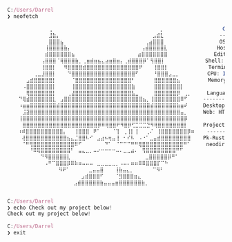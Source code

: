 <!-- Old README, might change back -->
<!--==============================================================================-->

<!-- # Hello there, I'm Darrel

Current student at RMIT Melbourne, programming and messing around with code and technology.

## Skills
| Programming | Web | System Admin |
|---|---|---|
| [![Current Programming Skills](https://skillicons.dev/icons?i=java,cpp,c,python&theme=dark)](https://skillicons.dev) | [![Current Web Skills](https://skillicons.dev/icons?i=js,ts,html,css&theme=dark)](https://skillicons.dev) | ![System Admin Skills](https://skillicons.dev/icons?i=bash,linux,docker&theme=dark) |

## Currently Learning
[![Current Skills](https://skillicons.dev/icons?i=rust,godot)](https://skillicons.dev)
 -->

<!--==============================================================================-->

<!-- Art generated with: https://www.twitchquotes.com/ascii-art-generator -->

```javascript
C:/Users/Darrel 
❯ neofetch

⠀⠀⠀⠀⠀⠀⠀⠀⠀⠀⠀⢀⠀⠀⠀⠀⠀⠀⠀⠀⠀⠀⠀⠀⠀⠀⠀⠀⠀⠀⠀⠀⠀⠀⠀⠀⠀⠀⠀  ⡀                   CatRass (Darrel)
⠀⠀⠀⠀⠀⠀⠀⠀⠀⠀⠀⣸⣷⡄⠀⠀⠀⠀⠀⠀⠀⠀⠀⠀⠀⠀⠀⠀⠀⠀⠀⠀⠀⠀⠀⠀⠀  ⣠⣾⣇                  -------
⠀⠀⠀⠀⠀⠀⠀⠀⠀⠀⠀⣿⣿⣿⣦⠀⠀⠀⠀⠀⠀⠀⠀⠀⠀⠀⠀⠀⠀⠀⠀⠀⠀⠀⠀  ⢀⣴⣿⣿⣿                  OS: Windows 11
⠀⠀⠀⠀⠀⠀⠀⠀⠀⠀⢸⣿⣿⣿⣿⣷⡄⠀⠀⠀⠀⠀⠀⠀⠀⠀⠀⠀⠀⠀⠀⠀⠀⠀  ⢠⣾⣿⣿⣿⣿⣇                Host: XPS 12-9Q33
⠀⠀⠀⠀⠀⠀⠀⠀⠀⠀⣾⣿⣿⣿⣿⣿⣿⣦⠀⠀⠀⠀⠀⠀⠀⠀⠀⠀⠀⠀⠀⠀⠀  ⣴⣿⣿⣿⣿⣿⣿⣿               Editor: Atom (Deprecated), VSCode
⠀⠀⠀⠀⠀⠀⠀⠀⠀⢠⣿⣿⣿⠈⢿⣿⣿⣿⣷⡀⢀⣶⣾⣶⣦⣄⣴⣶⣿⣶⡄⢀⣾⣿⣿⣿⡿⠁⢻⣿⣿⡇             Shell: Starship⠀⠀⠀⠀⠀⠀⠀⠀
⠀⠀⠀⠀⠀⠀⠀⠀⠀⢸⣿⣿⡇⠀⠀⠻⣿⣿⣿⣿⣾⣿⣿⣿⣿⣿⣿⣿⣿⣿⣿⣿⣿⣿⣿⠟⠀⠀ ⢸⣿⣿⡇             Terminal: Windows Terminal
⠀⠀⠀⠀⠀⠀⠀⢀⣀⣸⣿⣿⡇⠀⠀⠀⠙⣿⣿⣿⣿⣿⣿⣿⣿⣿⣿⣿⣿⣿⣿⣿⣿⣿⠋⠀⠀⠀ ⠘⣿⣿⣿⣠⣀⡀         CPU: Intel(R) Core(TM) i7-4500U CPU @ 1.80GHz
⠀⠀⠀⠀⠀⣠⣾⣿⣿⣿⣿⣿⡇⠀⠀⠀⠀⠈⣿⣿⣿⣿⣿⣿⣿⣿⣿⣿⣿⣿⣿⣿⣿⠃⠀⠀⠀⠀⠀⣿⣿⣿⣿⣿⣿⣦         Memory: 8000MiB / 8000MiB
⠀⠀⠀⠀⠠⣿⣿⣿⣿⣿⣿⣿⡇⠀⠀⠀⠀⢸⣿⣿⣿⣿⣿⣿⣿⣿⣿⣿⣿⣿⣿⣿⣿⣷⠀⠀⠀⠀⠀⣿⣿⣿⣿⣿⣿⣿⡇⠀⠀⠀  
⠀⠀⠀⠀⠀⢿⣿⣿⣿⣿⣿⣿⡇⠀⠀⠀⢀⣼⣿⣿⣿⣿⣿⣿⣿⣿⣿⣿⣿⣿⣿⣿⣿⣧⣀⠀⠀⠀⠀⣿⣿⣿⣿⣿⣿⡿⠀⢀⡀     Languages
⠀⠀⠀⠙⢿⣾⣿⣿⣿⣿⣿⣿⣇⠀⣠⣿⣿⣿⣿⣿⣿⣿⣿⣿⣿⣿⣿⣿⣿⣿⣿⣿⣿⣿⣿⣿⣦⡀⢸⣿⣿⣿⣿⣿⣿⣿⠿⠋     --------- 
⠀⠀⠀⠰⣶⣶⣿⣿⣿⣿⣿⣿⣿⣾⣿⣿⣿⣿⣿⣿⣿⣿⣿⣿⣿⣿⣿⣿⣿⣿⣿⣿⣿⣿⣿⣿⣿⣿⣾⣿⣿⣿⣿⣿⣿⣷⣶⠞     Desktop: Rust, Java, C++, Python
⠀⠀⠀⠀⣨⣽⣿⣿⣿⣿⣿⣿⣿⣿⣿⣿⣿⣿⣿⣿⣿⣿⣿⣿⣿⣿⣿⣿⣿⣿⣿⣿⣿⣿⣿⣿⣿⣿⣿⣿⣿⣿⣿⣿⣿⣿⣤⡀     Web: HTML, JS, TS, CSS, NodeJS 
⠀⠀⠀⢸⣿⣿⣿⣿⣿⣿⣿⣿⣿⣿⣿⣿⣿⣿⣿⣿⣿⣿⣿⣿⣿⣿⣿⣿⣿⣿⣿⣿⣿⣿⣿⣿⣿⣿⣿⣿⣿⣿⣿⣿⣿⣿⣿⡿⠀⠀    
⠀⠀⠀⠀⣿⣿⣿⣿⣿⣿⣿⣿⣿⣿⣿⣿⣿⣿⣿⣿⣿⣿⣿⣿⡿⠿⢿⣿⣿⠟⠻⣿⡿⢋⣉⣉⣉⣙⠻⢿⣿⣿⣿⣿⣿⣿⣿⡇     Projects
 ⠀⠀⠰⠾⣿⣿⣿⣿⣿⣿⣿⣿⣿⣿⡄⠀⠀⢸⣿⣿⣿⠀⠟⠁⠀⠀⠀⠈⢹⠀⢀⢸⡇⢸⠀⠀⢀⠌⠀⢸⣿⣿⣿⣿⣿⣿⣿⡿⠶    --------
 ⠀⠀⠀⢼⣿⣿⣿⣿⣿⣿⣿⣿⣿⣿⣿⣦⣄⣈⣿⣿⠧⠊⠀⣠⣴⠦⢶⣤⢸⠀⠂⠎⠧⠀⠠⠐⠁⣀⣤⣾⣿⣿⣿⣿⣿⣿⣿⣿    Pk-Rust: Pokemon Gen 1 Save Editor
 ⠀⠀⠀⠈⠛⢻⣿⣿⣿⣿⣿⣿⣿⣿⣿⣿⣿⠿⠋⠀⠀⠀⠀⠀⠀⠙⠁⠀⠈⠉⠉⠉⠛⠛⢿⣿⣿⣿⣿⣿⣿⣿⣿⣿⣿⣿⠛⠁     neodir: Custom version of the dir and ls command⠀⠀
 ⠀⠀⠀⠀⠀⠘⠿⢿⣿⣿⣿⣿⣿⣿⣿⣿⠃⠀⣤⣄⣀⡀⠤⠔⠒⠒⠒⠒⠤⠄⣀⣀⣴⠄⠀⢻⣿⣿⣿⣿⣿⣿⣿⣿⠛⠋⠀⠀⠀⠀
 ⠀⠀⠀⠀⠀⠀⠀⠀⠙⠻⣿⣿⣿⣿⣿⣇⠀⠀⠀⠀⠀⠀⠀⠀⠀⠀⠀⠀⠀⠀⠀⠀⠀⠀⠀ ⣀⣿⣿⣿⣿⣿⡿⠛⠁⠀⠀⠀⠀⠀⠀
 ⠀⠀⠀⠀⠀⠀⠀⠀⠀⠠⠛⠉⣿⣿⣿⡿⠿⠷⠶⠤⠤⠤⠀⣀⣀⣀⣀⣀⡀⠠⠤⠄⠶⠶⠿⠿⣿⣿⣿⡏⠉⠓⠀⠀⠀⠀⠀⠀⠀⠀
  ⠀⠀⠀⠀⠀⠀⠀⠀⠀⠀⠀⠀⠻⠟⠁⠀⠀⠀⠀⠀⣀⣤⣤⣿⠀⠀⠀⢸⣷⣤⣄⡀⠀⠀⠀⠀⠀⠉⠻⠃⠀⠀⠀⠀⠀⠀⠀⠀⠀⠀
 ⠀ ⠀⠀⠀⠀⠀⠀⠀⠀⠀⠀⠀⠀⠀⠀⠀⠀⠀⣠⣾⣿⣿⣿⠋⠀⠀⠀⠈⣻⣿⣿⣿⣶⣄⠀⠀⠀⠀⠀⠀⠀⠀⠀⠀⠀⠀⠀⠀⠀⠀
 ⠀⠀ ⠀⠀⠀⠀⠀⠀⠀⠀⠀⠀⠀⠀⠀⠀⣠⣾⣿⣿⣿⣿⣿⣷⣤⣤⣤⣶⣿⣿⣿⣿⣿⣿⣷⡀⠀⠀⠀⠀⠀⠀⠀⠀⠀⠀⠀⠀⠀⠀


C:/Users/Darrel 
❯ echo Check out my project below!
Check out my project below!

C:/Users/Darrel 
❯ exit
```

